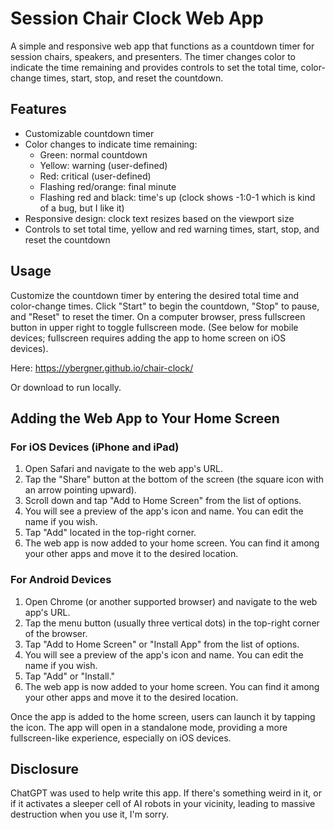 # Session Chair Clock Web App

A simple and responsive web app that functions as a countdown timer for session chairs, speakers, and presenters. The timer changes color to indicate the time remaining and provides controls to set the total time, color-change times, start, stop, and reset the countdown.

## Features

- Customizable countdown timer
- Color changes to indicate time remaining:
  - Green: normal countdown
  - Yellow: warning (user-defined)
  - Red: critical (user-defined)
  - Flashing red/orange: final minute
  - Flashing red and black: time's up (clock shows -1:0-1 which is kind of a bug, but I like it)
- Responsive design: clock text resizes based on the viewport size
- Controls to set total time, yellow and red warning times, start, stop, and reset the countdown

## Usage

Customize the countdown timer by entering the desired total time and color-change times. Click "Start" to begin the countdown, "Stop" to pause, and "Reset" to reset the timer. On a computer browser, press fullscreen button in upper right to toggle fullscreen mode. (See below for mobile devices; fullscreen requires adding the app to home screen on iOS devices).

Here: https://ybergner.github.io/chair-clock/

Or download to run locally.

## Adding the Web App to Your Home Screen

### For iOS Devices (iPhone and iPad)

1. Open Safari and navigate to the web app's URL.
2. Tap the "Share" button at the bottom of the screen (the square icon with an arrow pointing upward).
3. Scroll down and tap "Add to Home Screen" from the list of options.
4. You will see a preview of the app's icon and name. You can edit the name if you wish.
5. Tap "Add" located in the top-right corner.
6. The web app is now added to your home screen. You can find it among your other apps and move it to the desired location.

### For Android Devices

1. Open Chrome (or another supported browser) and navigate to the web app's URL.
2. Tap the menu button (usually three vertical dots) in the top-right corner of the browser.
3. Tap "Add to Home Screen" or "Install App" from the list of options.
4. You will see a preview of the app's icon and name. You can edit the name if you wish.
5. Tap "Add" or "Install."
6. The web app is now added to your home screen. You can find it among your other apps and move it to the desired location.

Once the app is added to the home screen, users can launch it by tapping the icon. The app will open in a standalone mode, providing a more fullscreen-like experience, especially on iOS devices.

## Disclosure

ChatGPT was used to help write this app. If there's something weird in it, or if it activates a sleeper cell of AI robots in your vicinity, leading to massive destruction when you use it, I'm sorry.
